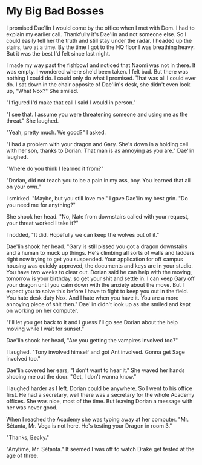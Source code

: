 #  My Big Bad Bosses

I promised Dae'lin I would come by the office when I met with Dom. I had to
explain my earlier call. Thankfully it's Dae'lin and not someone else. So I
could easily tell her the truth and still stay under the radar. I headed up the
stairs, two at a time. By the time I got to the HQ floor I was breathing heavy.
But it was the best I'd felt since last night.

I made my way past the fishbowl and noticed that Naomi was not in there. It was
empty. I wondered where she'd been taken. I felt bad. But there was nothing I
could do. I could only do what I promised. That was all I could ever do. I sat
down in the chair opposite of Dae'lin's desk, she didn't even look up, "What
Nox?" She smiled.

"I figured I'd make that call I said I would in person."

"I see that. I assume you were threatening someone and using me as the threat."
She laughed.

"Yeah, pretty much. We good?" I asked.

"I had a problem with your dragon and Gary. She's down in a holding cell with
her son, thanks to Dorian. That man is as annoying as you are." Dae'lin laughed.

"Where do you think I learned it from?"

"Dorian, did not teach you to be a pain in my ass, boy. You learned that all on
your own."

I smirked. "Maybe, but you still love me." I gave Dae'lin my best grin. "Do you
need me for anything?"

She shook her head. "No, Nate from downstairs called with your request, your
threat worked I take it?"

I nodded, "It did. Hopefully we can keep the wolves out of it."

Dae'lin shook her head. "Gary is still pissed you got a dragon downstairs and a
human to muck up things. He's climbing all sorts of walls and ladders right now
trying to get you suspended. Your application for off campus housing was quickly
approved, the documents and keys are in your studio. You have two weeks to clear
out. Dorian said he can help with the moving, tomorrow is your birthday, so get
your shit and settle in. I can keep Gary off your dragon until you calm down
with the anxiety about the move. But I expect you to solve this before I have to
fight to keep you out in the field. You hate desk duty Nox. And I hate when you
have it. You are a more annoying piece of shit then." Dae'lin didn't look up as
she smiled and kept on working on her computer.

"I'll let you get back to it and I guess I'll go see Dorian about the help
moving while I wait for sunset."

Dae'lin shook her head, "Are you getting the vampires involved too?"

I laughed. "Tony involved himself and got Ant involved. Gonna get Sage involved
too."

Dae'lin covered her ears, "I don't want to hear it." She waved her hands shooing
me out the door. "Get, I don't wanna know."

I laughed harder as I left. Dorian could be anywhere. So I went to his office
first. He had a secretary, well there was a secretary for the whole Academy
offices. She was nice, most of the time. But leaving Dorian a message with her
was never good.

When I reached the Academy she was typing away at her computer. "Mr. Sétanta,
Mr. Vega is not here. He's testing your Dragon in room 3."

"Thanks, Becky."

"Anytime, Mr. Sétanta." It seemed I was off to watch Drake get tested at the age
of three.

